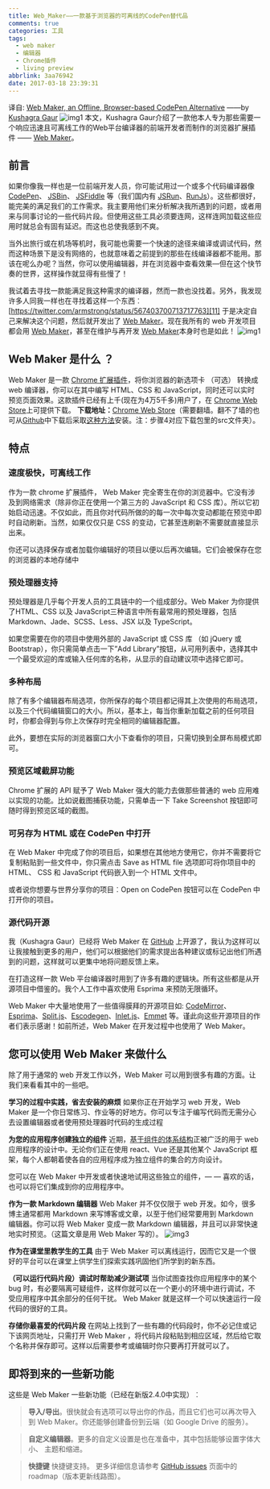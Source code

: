 ```yaml
---
title: Web_Maker——一款基于浏览器的可离线的CodePen替代品
comments: true
categories: 工具
tags:
  - web maker
  - 编辑器
  - Chrome插件
  - living preview
abbrlink: 3aa76942
date: 2017-03-18 23:39:31
---
```


译自: [Web Maker, an Offline, Browser-based CodePen Alternative][01] ——by [Kushagra Gaur][02]
![img1][03]
本文，Kushagra Gaur介绍了一款他本人专为那些需要一个响应迅速且可离线工作的Web平台编译器的前端开发者而制作的浏览器扩展插件 —— [Web Maker][05]。

## 前言

如果你像我一样也是一位前端开发人员，你可能试用过一个或多个代码编译器像 [CodePen][06]、 [JSBin][07]、 [JSFiddle][08] 等（我们国内有 [JSRun][09]、[RunJs][10]）。这些都很好，能完美的满足我们的工作需求。我主要用他们来分析解决我所遇到的问题，或者用来与同事讨论的一些代码片段。但使用这些工具必须要连网，这样连网加载这些应用时就总会有固有延迟。而这也总使我感到不爽。
<!--more-->
当外出旅行或在机场等机时，我可能也需要一个快速的途径来编译或调试代码，然而这种场景下是没有网络的，也就意味着之前提到的那些在线编译器都不能用。那该在呢么办呢？当然，你可以使用编辑器，并在浏览器中查看效果—但在这个快节奏的世界，这样操作就显得有些慢了！

我试着去寻找一款能满足我这种需求的编译器，然而一款也没找着。另外，我发现许多人同我一样也在寻找着这样一个东西︰ [https://twitter.com/armstrong/status/567403700713717763][11] 于是决定自己来解决这个问题，然后就开发出了 [Web Maker][05]。现在我所有的 web 开发项目都会用 [Web Maker][05]，甚至在维护与再开发 [Web Maker][05]本身时也是如此！
![img1][04]

## Web Maker 是什么 ？

Web Maker 是一款 [Chrome 扩展插件][12]，将你浏览器的新选项卡 （可选） 转换成 web 编译器，你可以在其中编写 HTML、CSS 和 JavaScript，同时还可以实时预览页面效果。这款插件已经有上千(现在为4万5千多)用户了，在 [Chrome Web Store][12]上可提供下载。
**下载地址：**[Chrome Web Store][12]（需要翻墙。翻不了墙的也可从[Github][13]中下载后采取[这种方法][14]安装。注：步骤4对应下载包里的src文件夹）。

## 特点

### 速度极快，可离线工作

作为一款 chrome 扩展插件， Web Maker 完全寄生在你的浏览器中。它没有涉及到网络需求（除非你正在使用一个第三方的 JavaScript 和 CSS 库）。所以它初始启动迅速。不仅如此，而且你对代码所做的的每一次中每次变动都能在预览中即时自动刷新。当然，如果仅仅只是 CSS 的变动，它甚至连刷新不需要就直接显示出来。

你还可以选择保存或者加载你编辑好的项目以便以后再次编辑。它们会被保存在您的浏览器的本地存储中

### 预处理器支持

预处理器是几乎每个开发人员的工具链中的一个组成部分。Web Maker 为你提供了HTML、CSS 以及 JavaScript三种语言中所有最常用的预处理器，包括 Markdown、Jade、SCSS、Less、JSX 以及 TypeScript。

如果您需要在你的项目中使用外部的 JavaScript 或 CSS 库 （如 jQuery 或 Bootstrap），你只需简单点击一下”Add Library”按钮，从可用列表中，选择其中一个最受欢迎的库或输入任何库的名称，从显示的自动建议项中选择它即可。

### 多种布局

除了有多个编辑器布局选项，你所保存的每个项目都记得其上次使用的布局选项，以及三个代码编辑窗口的大小。所以，基本上，每当你重新加载之前的任何项目时，你都会得到与你上次保存时完全相同的编辑器配置。

此外，要想在实际的浏览器窗口大小下查看你的项目，只需切换到全屏布局模式即可。

### 预览区域截屏功能

Chrome 扩展的 API 赋予了 Web Maker 强大的能力去做那些普通的 web 应用难以实现的功能。比如说截图捕获功能，只需单击一下 Take Screenshot 按钮即可随时得到预览区域的截图。

### 可另存为 HTML 或在 CodePen 中打开

在 Web Maker 中完成了你的项目后，如果想在其他地方使用它，你并不需要将它复制粘贴到一些文件中，你只需点击 Save as HTML file 选项即可将你项目中的 HTML、 CSS 和 JavaScript 代码嵌入到一个 HTML 文件中。

或者说你想要与世界分享你的项目︰Open on CodePen 按钮可以在 CodePen 中打开你的项目。

### 源代码开源

我（Kushagra Gaur）已经将 Web Maker 在 [GitHub][13] 上开源了，我认为这样可以让我接触到更多的用户，他们可以根据他们的需求提出各种建议或标记出他们所遇到的问题，这样就可以更集中地将问题反馈上来。

在打造这样一款 Web 平台编译器时用到了许多有趣的逻辑块。所有这些都是从开源项目中借鉴的。我个人工作中喜欢使用 Esprima 来预防无限循环。

Web Maker 中大量地使用了一些值得膜拜的开源项目如: [CodeMirror][15]、[Esprima][16]、[Split.js][17]、[Escodegen][18]、[Inlet.js][19]、[Emmet][20] 等。谨此向这些开源项目的作者们表示感谢！如前所述，Web Maker 在开发过程中也使用了 Web Maker。

## 您可以使用 Web Maker 来做什么

除了用于通常的 web 开发工作以外，Web Maker 可以用到很多有趣的方面。让我们来看看其中的一些吧。

**学习的过程中实践，省去安装的麻烦**
如果你正在开始学习 web 开发，Web Maker 是一个你日常练习、作业等的好地方。你可以专注于编写代码而无需分心去设置编辑器或者使用预处理器时代码的生成过程

**为您的应用程序创建独立的组件**
近期，[基于组件的体系结构][21]正被广泛的用于 web 应用程序的设计中。无论你们正在使用 react、Vue 还是其他某个 JavaScript 框架，每个人都朝着使各自的应用程序成为独立组件的集合的方向设计。

您可以在 Web Maker 中开发或者快速地试用这些独立的组件，— — 喜欢的话，也可以将它们集成到你的应用程序中。

**作为一款 Markdown 编辑器**
Web Maker 并不仅仅限于 web 开发。如今，很多博主通常都用 Markdown 来写博客或文章，以至于他们经常要用到 Markdown 编辑器。你可以将 Web Maker 变成一款 Markdown 编辑器，并且可以非常快速地实时预览。（这篇文章是用 Web Maker 写的）。
![img3][22]

**作为在课堂里教学生的工具**
由于 Web Maker 可以离线运行，因而它又是一个很好的平台可以在课堂上供学生们探索实践巩固他们所学到的新东西。

**（可以运行代码片段）调试时帮助减少测试项**
当你试图查找你应用程序中的某个 bug 时，有必要隔离可疑组件，这样你就可以在一个更小的环境中进行调试，不受应用程序中其余部分的任何干扰。 Web Maker 就是这样一个可以快速运行一段代码的很好的工具。

**存储你最喜爱的代码片段**
在网站上找到了一些有趣的代码段时，你不必记住或记下该网页地址，只需打开 Web Maker ，将代码片段粘贴到相应区域，然后给它取个名称并保存即可。这样以后需要参考或编辑时你只要再打开就可以了。

## 即将到来的一些新功能

这些是 Web Maker 一些新功能（已经在新版2.4.0中实现）︰
> **导入/导出**。很快就会有选项可以导出你的作品，而且它们也可以再次导入到 Web Maker。你还能够创建备份到云端（如 Google Drive 的服务）。

> **自定义编辑器**。更多的自定义设置是也在准备中，其中包括能够设置字体大小、 主题和缩进。

>**快捷键** 快捷键支持。
更多详细信息请参考 [GitHub issues][23] 页面中的 roadmap（版本更新线路图）。




[01]: https://www.sitepoint.com/web-maker-an-offline-browser-based-codepen-alternative/
[02]: https://github.com/chinchang/
[03]: http://opifddwc7.bkt.clouddn.com/18-1-7/19949593.jpg
[04]: http://opifddwc7.bkt.clouddn.com/18-1-7/79295989.jpg
[05]: https://webmakerapp.com/
[06]: https://codepen.io/
[07]: http://jsbin.com/
[08]: https://jsfiddle.net/
[09]: http://jsrun.net/
[10]: http://runjs.cn/
[11]: https://twitter.com/armstrong/status/567403700713717763
[12]: https://chrome.google.com/webstore/detail/web-maker/lkfkkhfhhdkiemehlpkgjeojomhpccnh?utm_source=chrome-ntp-icon
[13]: https://github.com/chinchang/web-maker
[14]: https://github.com/kuleyu/IFE-Tasks/issues/1
[15]: https://codemirror.net/
[16]: http://esprima.org/
[17]: http://esprima.org/
[18]: https://github.com/estools/escodegen
[19]: https://github.com/enjalot/Inlet
[20]: http://emmet.io/
[21]: https://medium.com/@dan.shapiro1210/understanding-component-based-architecture-3ff48ec0c238#.je0xb7sbk
[22]: http://opifddwc7.bkt.clouddn.com/18-1-7/98900803.jpg
[23]: https://github.com/chinchang/web-maker/issues

